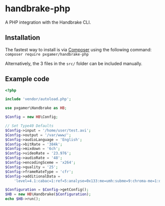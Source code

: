 # handbrake-php

A PHP integration with the Handbrake CLI.

## Installation

The fastest way to install is via [Composer](https://getcomposer.org) using the following command:
`composer require pxgamer/handbrake-php`

Alternatively, the 3 files in the `src/` folder can be included manually.

## Example code

```php
<?php

include 'vendor/autoload.php';

use pxgamer\Handbrake as HB;

$Config = new HB\Config;

// Set Type40 Defaults
$Config->input = '/home/user/test.avi';
$Config->output = '/var/www/';
$Config->audioLanguage = 'English';
$Config->bitRate = '384k';
$Config->mixdown = '6ch';
$Config->videoRate = '23.976';
$Config->audioRate = '48';
$Config->encodingSceme = 'x264';
$Config->quality = '25';
$Config->frameRateType = 'cfr';
$Config->additionalData =
    'level=4.1:cabac=1:ref=5:analyse=0x133:me=umh:subme=9:chroma-me=1:deadzone-inter=21:deadzone-intra=11:b-adapt=2:rc-lookahead=60:vbv-maxrate=10000:vbv-bufsize=10000:qpmax=69:bframes=4:b-adapt=2:direct=auto:crf-max=51:weightp=2:merange=24:chroma-qp-offset=-1:sync-lookahead=2:psy-rd=1.00,0.15:trellis=2:min-keyint=23:partitions=all';

$Configuration = $Config->getConfig();
$HB = new HB\Handbrake($Configuration);
echo $HB->run();
```